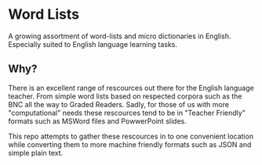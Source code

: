 # Word Lists 
A growing assortment of word-lists and micro dictionaries in English. Especially suited to English language learning tasks.
## Why?
There is an excellent range of rescources out there for the English language teacher. From simple word lists based on respected corpora such as the BNC all the way to Graded Readers. Sadly, for those of us with more "computational" needs these rescources tend to be in "Teacher Friendly" formats such as MSWord files and PowwerPoint slides. 

This repo attempts to gather these rescources in to one convenient location while converting them to more machine friendly formats such as JSON and simple plain text.


